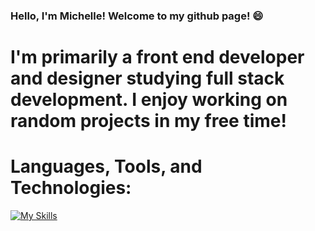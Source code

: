 ### Hello, I'm Michelle! Welcome to my github page! 😄

# I'm primarily a front end developer and designer studying full stack development. I enjoy working on random projects in my free time!

# Languages, Tools, and Technologies:
[![My Skills](https://skillicons.dev/icons?i=java,c,py,sqlite,figma,canva,angular,html,css,ts)](https://skillicons.dev)
<!--


https://github.com/tandpfun/skill-icons#readme

**mhn098/mhn098** is a ✨ _special_ ✨ repository because its `README.md` (this file) appears on your GitHub profile.

Here are some ideas to get you started:

- 🔭 I’m currently working on ...
- 🌱 I’m currently learning ...
- 👯 I’m looking to collaborate on ...
- 🤔 I’m looking for help with ...
- 💬 Ask me about ...
- 📫 How to reach me: ...
- 😄 Pronouns: ...
- ⚡ Fun fact: ...
-->
